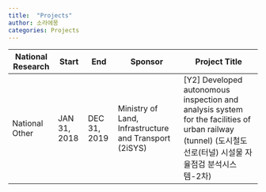 ```yaml
---
title:  "Projects"
author: 소라에몽
categories: Projects
---
```


|National Research|Start|End|Sponsor|Project Title|
|---|---|---|---|---|
|National Other|JAN 31, 2018|DEC 31, 2019|Ministry of Land, Infrastructure and Transport (2iSYS)|[Y2] Developed autonomous inspection and analysis system for the facilities of urban railway (tunnel) (도시철도 선로(터널) 시설물 자율점검 분석시스템-2차)|
